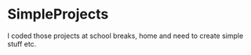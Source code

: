 # SimpleProjects
I coded those projects at school breaks, home and need to create simple stuff etc.
